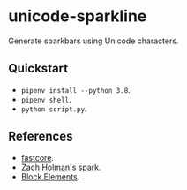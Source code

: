 # unicode-sparkline

Generate sparkbars using Unicode characters.

## Quickstart

- `pipenv install --python 3.8`.
- `pipenv shell`.
- `python script.py`.

## References

- [fastcore](https://fastcore.fast.ai/).
- [Zach Holman's spark](https://github.com/holman/spark).
- [Block Elements](https://en.wikipedia.org/wiki/Block_Elements).
